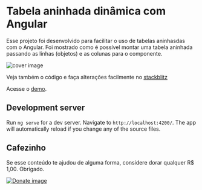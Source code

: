 # Tabela aninhada dinâmica com Angular

Esse projeto foi desenvolvido para facilitar o uso de tabelas aninhasdas com o Angular. Foi mostrado como é possível montar uma tabela aninhada passando as linhas (objetos) e as colunas para o componente.

![cover image](https://miro.medium.com/max/700/1*tiaAyPpGIocXeUWxjD7Z9A.png)

Veja também o código e faça alterações facilmente no [stackblitz](https://stackblitz.com/edit/github-twttaj?file=src/app/app.component.ts)

Acesse o [demo](https://github-twttaj.stackblitz.io/).

## Development server

Run `ng serve` for a dev server. Navigate to `http://localhost:4200/`. The app will automatically reload if you change any of the source files.


## Cafezinho
Se esse conteúdo te ajudou de alguma forma, considere dorar qualquer R$ 1,00. Obrigado.

[![Donate image](https://viralataviravida.org.br/novo/wp-content/uploads/2018/08/doarcompagueseguro.jpg)](https://pag.ae/7WC2drEg3)
